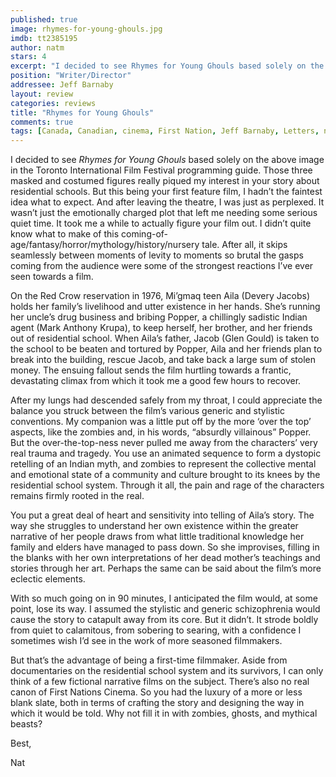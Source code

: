 ```yaml
---
published: true
image: rhymes-for-young-ghouls.jpg
imdb: tt2385195
author: natm 
stars: 4
excerpt: "I decided to see Rhymes for Young Ghouls based solely on the above image in the Toronto International Film Festival programming guide."
position: "Writer/Director"
addressee: Jeff Barnaby
layout: review
categories: reviews
title: "Rhymes for Young Ghouls"
comments: true
tags: [Canada, Canadian, cinema, First Nation, Jeff Barnaby, Letters, native, TIFF, Toronto International Film Festival, writer/director, Zboriginal]
---
```

<p class="Normal1">I decided to see <em>Rhymes for Young Ghouls</em> based solely on the above image in the Toronto International Film Festival programming guide. Those three masked and costumed figures really piqued my interest in your story about residential schools. But this being your first feature film, I hadn&rsquo;t the faintest idea what to expect. And after leaving the theatre, I was just as perplexed. It wasn&rsquo;t just the emotionally charged plot that left me needing some serious quiet time. It took me a while to actually figure your film out. I didn&rsquo;t quite know what to make of this coming-of-age/fantasy/horror/mythology/history/nursery tale. After all, it skips seamlessly between moments of levity to moments so brutal the gasps coming from the audience were some of the strongest reactions I&rsquo;ve ever seen towards a film.</p>
<p class="Normal1">On the Red Crow reservation in 1976, Mi&rsquo;gmaq teen Aila (Devery Jacobs) holds her family&rsquo;s livelihood and utter existence in her hands. She&rsquo;s running her uncle&rsquo;s drug business and bribing Popper, a chillingly sadistic Indian agent (Mark Anthony Krupa), to keep herself, her brother, and her friends out of residential school. When Aila&rsquo;s father, Jacob (Glen Gould) is taken to the school to be beaten and tortured by Popper, Aila and her friends plan to break into the building, rescue Jacob, and take back a large sum of stolen money. The ensuing fallout sends the film hurtling towards a frantic, devastating climax from which it took me a good few hours to recover.</p>
<p class="Normal1">After my lungs had descended safely from my throat, I could appreciate the balance you struck between the film&rsquo;s various generic and stylistic conventions. My companion was a little put off by the more &lsquo;over the top&rsquo; aspects, like the zombies and, in his words, &ldquo;absurdly villainous&rdquo; Popper. But the over-the-top-ness never pulled me away from the characters&rsquo; very real trauma and tragedy. You use an animated sequence to form a dystopic retelling of an Indian myth, and zombies to represent the collective mental and emotional state of a community and culture brought to its knees by the residential school system. Through it all, the pain and rage of the characters remains firmly rooted in the real.&nbsp;</p>
<p class="Normal1">You put a great deal of heart and sensitivity into telling of Aila&rsquo;s story. The way she struggles to understand her own existence within the greater narrative of her people draws from what little traditional knowledge her family and elders have managed to pass down. So she improvises, filling in the blanks with her own interpretations of her dead mother&rsquo;s teachings and stories through her art. Perhaps the same can be said about the film&rsquo;s more eclectic elements.</p>
<p class="Normal1">With so much going on in 90 minutes, I anticipated the film would, at some point, lose its way. I assumed the stylistic and generic schizophrenia would cause the story to catapult away from its core. But it didn&rsquo;t. It strode boldly from quiet to calamitous, from sobering to searing, with a confidence I sometimes wish I&rsquo;d see in the work of more seasoned filmmakers.</p>
<p class="Normal1">But that&rsquo;s the advantage of being a first-time filmmaker. Aside from documentaries on the residential school system and its survivors, I can only think of a few fictional narrative films on the subject. There&rsquo;s also no real canon of First Nations Cinema. So you had the luxury of a more or less blank slate, both in terms of crafting the story and designing the way in which it would be told. Why not fill it in with zombies, ghosts, and mythical beasts?&nbsp;</p>
<p class="Normal1">Best,</p>
<p class="Normal1">Nat</p>
